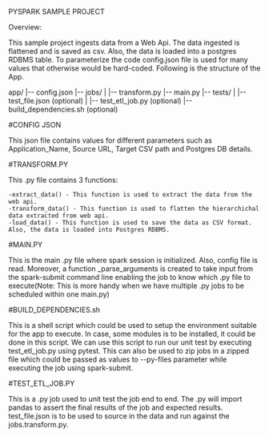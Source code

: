 
PYSPARK SAMPLE PROJECT

Overview:

This sample project ingests data from a Web Api. The data ingested is flattened and is saved as csv. Also, the data is loaded into a postgres RDBMS table. To parameterize the code config.json file is used for many values that otherwise would be hard-coded. Following is the structure of the App.

app/
 |-- config.json
 |-- jobs/
 |   |-- transform.py
 |-- main.py
 |-- tests/
 |   |-- test_file.json (optional)
 |   |-- test_etl_job.py (optional)
 |-- build_dependencies.sh (optional)
 
 

 #CONFIG JSON
 
 This json file contains values for different parameters such as Application_Name, Source URL, Target CSV path and Postgres DB details.
 
 
 #TRANSFORM.PY
 
 This .py file contains 3 functions:
 
	-extract_data() - This function is used to extract the data from the web api.
	-transform_data() - This function is used to flatten the hierarchichal data extracted from web api.
	-load_data() - This function is used to save the data as CSV format. Also, the data is loaded into Postgres RDBMS.
	
	

#MAIN.PY

This is the main .py file where spark session is initialized. Also, config file is read. Moreover, a function _parse_arguments is created to take input from the spark-submit command line enabling the job to know which .py file to execute(Note: This is more handy when we have multiple .py jobs to be scheduled within one main.py)


#BUILD_DEPENDENCIES.sh

This is a shell script which could be used to setup the environment suitable for the app to execute. In case, some modules is to be installed, it could be done in this script. We can use this script to run our unit test by executing test_etl_job.py using pytest. This can also be used to zip jobs in a zipped file which could be passed as values to --py-files parameter while executing the job using spark-submit.

#TEST_ETL_JOB.PY

This is a .py job used to unit test the job end to end. The .py will import pandas to assert the final results of the job and expected results. test_file.json is to be used to source in the data and run against the jobs.transform.py.
